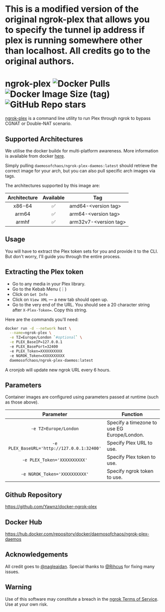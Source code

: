 # This is a modified version of the original ngrok-plex that allows you to specify the tunnel ip address if plex is running somewhere other than localhost. All credits go to the original authors.

# ngrok-plex ![Docker Pulls](https://img.shields.io/docker/pulls/rlabinc/ngrok-plex.svg?style=flat&label=pulls&logo=docker) ![Docker Image Size (tag)](https://img.shields.io/docker/image-size/rlabinc/ngrok-plex/latest.svg?style=flat&label=image&logo=docker) ![GitHub Repo stars](https://img.shields.io/github/stars/origamiofficial/ngrok-plex?style=social)

[ngrok-plex](https://gist.github.com/nagleaidan/dcc132c16d15565d88bf2d9200351c6e) is a command line utility to run Plex through ngrok to bypass CGNAT or Double-NAT scenario.

## Supported Architectures

We utilise the docker buildx for multi-platform awareness. More information is available from docker [here](https://docs.docker.com/buildx/working-with-buildx/).

Simply pulling `daemosofchaos/ngrok-plex-daemos:latest` should retrieve the correct image for your arch, but you can also pull specific arch images via tags.

The architectures supported by this image are:

| Architecture | Available | Tag |
| :----: | :----: | ---- |
| x86-64 | ✅ | amd64-\<version tag\> |
| arm64 | ✅ | arm64-\<version tag\> |
| armhf| ✅ | arm32v7-\<version tag\> |

## Usage
You will have to extract the Plex token sets for you and provide it to the CLI. But don't worry, I'll guide you through the entire process.
## Extracting the Plex token
- Go to any media in your Plex library.
- Go to the Kebab Menu (⋮)
- Click on `Get Info`
- Click on `View XML` — a new tab should open up.
- Go to the very end of the URL. You should see a 20 character string after `X-Plex-Token=`. Copy this string.

Here are the commands you'll need:

```bash
docker run -d --network host \
  --name=ngrok-plex \
  -e TZ=Europe/London `#optional` \
  -e PLEX_BaseIP=127.0.0.1
  -e PLEX_BasePort=32400
  -e PLEX_Token=XXXXXXXXXX
  -e NGROK_Token=XXXXXXXXXX
  daemosofchaos/ngrok-plex-daemos:latest
```

A cronjob will update new ngrok URL every 6 hours.

## Parameters

Container images are configured using parameters passed at runtime (such as those above).

| Parameter | Function |
| :----: | --- |
| `-e TZ=Europe/London` | Specify a timezone to use EG Europe/London. |
| `-e PLEX_BaseURL='http://127.0.0.1:32400'` | Specify Plex URL to use. |
| `-e PLEX_Token='XXXXXXXXXX'` | Specify Plex token to use. |
| `-e NGROK_Token='XXXXXXXXXX'` | Specify ngrok token to use. |

## Github Repository
https://github.com/Yawnz/docker-ngrok-plex

## Docker Hub
https://hub.docker.com/repository/docker/daemosofchaos/ngrok-plex-daemos

## Acknowledgements
All credit goes to [@nagleaidan](https://github.com/nagleaidan). Special thanks to [@Rihcus](https://github.com/Rihcus) for fixing many issues.

## Warning
Use of this software may constitute a breach in the [ngrok Terms of Service](https://ngrok.com/tos). Use at your own risk.
